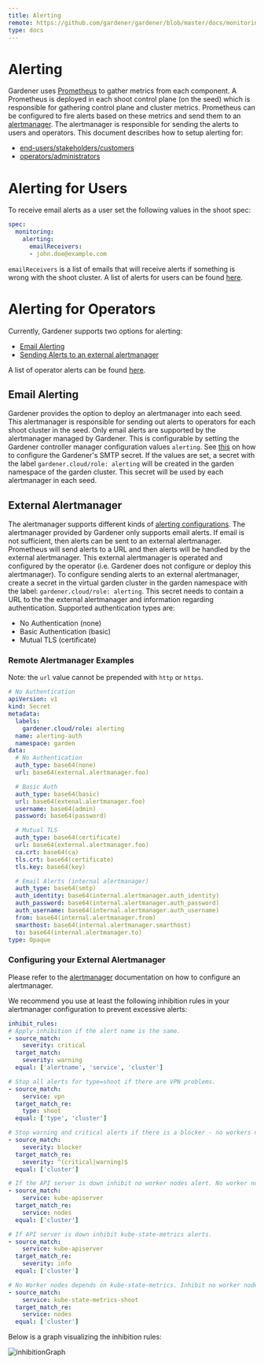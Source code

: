 ```yaml
---
title: Alerting
remote: https://github.com/gardener/gardener/blob/master/docs/monitoring/alerting.md
type: docs
---
```

# Alerting

Gardener uses [Prometheus](https://prometheus.io/) to gather metrics from each component. A Prometheus is deployed in each shoot control plane (on the seed) which is responsible for gathering control plane and cluster metrics. Prometheus can be configured to fire alerts based on these metrics and send them to an [alertmanager](https://prometheus.io/docs/alerting/alertmanager/). The alertmanager is responsible for sending the alerts to users and operators. This document describes how to setup alerting for:

- [end-users/stakeholders/customers](#Alerting-for-Users)
- [operators/administrators](#Alerting-for-Operators)

# Alerting for Users

To receive email alerts as a user set the following values in the shoot spec:

```yaml
spec:
  monitoring:
    alerting:
      emailReceivers:
      - john.doe@example.com
```
`emailReceivers` is a list of emails that will receive alerts if something is wrong with the shoot cluster. A list of alerts for users can be found [here](https://raw.githubusercontent.com/gardener/gardener/master/docs/monitoring/user_alerts.md).

# Alerting for Operators

Currently, Gardener supports two options for alerting:

- [Email Alerting](#Email-Alerting)
- [Sending Alerts to an external alertmanager](#External-Alertmanager)

A list of operator alerts can be found [here](https://raw.githubusercontent.com/gardener/gardener/master/docs/monitoring/operator_alerts.md).

## Email Alerting

Gardener provides the option to deploy an alertmanager into each seed. This alertmanager is responsible for sending out alerts to operators for each shoot cluster in the seed. Only email alerts are supported by the alertmanager managed by Gardener. This is configurable by setting the Gardener controller manager configuration values `alerting`. See [this](https://raw.githubusercontent.com/gardener/gardener/master/docs/monitoring/../usage/configuration.md) on how to configure the Gardener's SMTP secret. If the values are set, a secret with the label `gardener.cloud/role: alerting` will be created in the garden namespace of the garden cluster. This secret will be used by each alertmanager in each seed.

## External Alertmanager

The alertmanager supports different kinds of [alerting configurations](https://prometheus.io/docs/alerting/configuration/). The alertmanager provided by Gardener only supports email alerts. If email is not sufficient, then alerts can be sent to an external alertmanager. Prometheus will send alerts to a URL and then alerts will be handled by the external alertmanager. This external alertmanager is operated and configured by the operator (i.e. Gardener does not configure or deploy this alertmanager). To configure sending alerts to an external alertmanager, create a secret in the virtual garden cluster in the garden namespace with the label: `gardener.cloud/role: alerting`. This secret needs to contain a URL to the the external alertmanager and information regarding authentication. Supported authentication types are:

- No Authentication (none)
- Basic Authentication (basic)
- Mutual TLS (certificate)

### Remote Alertmanager Examples

Note: the `url` value cannot be prepended with `http` or `https`.

```yaml
# No Authentication
apiVersion: v1
kind: Secret
metadata:
  labels:
    gardener.cloud/role: alerting
  name: alerting-auth
  namespace: garden
data:
  # No Authentication
  auth_type: base64(none)
  url: base64(external.alertmanager.foo)

  # Basic Auth
  auth_type: base64(basic)
  url: base64(extenal.alertmanager.foo)
  username: base64(admin)
  password: base64(password)

  # Mutual TLS
  auth_type: base64(certificate)
  url: base64(external.alertmanager.foo)
  ca.crt: base64(ca)
  tls.crt: base64(certificate)
  tls.key: base64(key)

  # Email Alerts (internal alertmanager)
  auth_type: base64(smtp)
  auth_identity: base64(internal.alertmanager.auth_identity)
  auth_password: base64(internal.alertmanager.auth_password)
  auth_username: base64(internal.alertmanager.auth_username)
  from: base64(internal.alertmanager.from)
  smarthost: base64(internal.alertmanager.smarthost)
  to: base64(internal.alertmanager.to)
type: Opaque
```

### Configuring your External Alertmanager

Please refer to the [alertmanager](https://prometheus.io/docs/alerting/alertmanager/) documentation on how to configure an alertmanager.

We recommend you use at least the following inhibition rules in your alertmanager configuration to prevent excessive alerts:
```yaml
inhibit_rules:
# Apply inhibition if the alert name is the same.
- source_match:
    severity: critical
  target_match:
    severity: warning
  equal: ['alertname', 'service', 'cluster']

# Stop all alerts for type=shoot if there are VPN problems.
- source_match:
    service: vpn
  target_match_re:
    type: shoot
  equal: ['type', 'cluster']

# Stop warning and critical alerts if there is a blocker - no workers nodes, no etcd main etc.
- source_match:
    severity: blocker
  target_match_re:
    severity: ^(critical|warning)$
  equal: ['cluster']

# If the API server is down inhibit no worker nodes alert. No worker nodes depends on kube-state-metrics which depends on the API server.
- source_match:
    service: kube-apiserver
  target_match_re:
    service: nodes
  equal: ['cluster']

# If API server is down inhibit kube-state-metrics alerts.
- source_match:
    service: kube-apiserver
  target_match_re:
    severity: info
  equal: ['cluster']

# No Worker nodes depends on kube-state-metrics. Inhibit no worker nodes if kube-state-metrics is down.
- source_match:
    service: kube-state-metrics-shoot
  target_match_re:
    service: nodes
  equal: ['cluster']
```
Below is a graph visualizing the inhibition rules:

![inhibitionGraph](https://raw.githubusercontent.com/gardener/gardener/master/docs/monitoring/../development/content/alertInhibitionGraph.png?raw=true)
